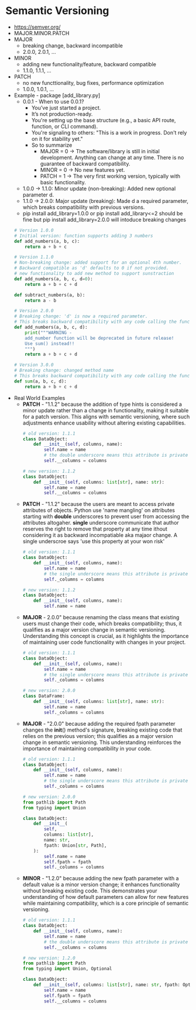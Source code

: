 # Semantic Versioning
- https://semver.org/
- MAJOR.MINOR.PATCH
- MAJOR
    - breaking change, backward incompatible
    - 2.0.0, 2.0.1, ...
- MINOR
    - adding new functionality/feature, backward compatible
    - 1.1.0, 1.1.1, ...
- PATCH
    - no new functtionality, bug fixes, performance optimization
    - 1.0.0, 1.0.1, ...
- Example - package [add_library.py]
    - 0.0.1 - When to use 0.0.1?
        - You’ve just started a project.
        - It’s not production-ready.
        - You're setting up the base structure (e.g., a basic API route, function, or CLI command).
        - You're signaling to others: "This is a work in progress. Don't rely on it for stability yet."
        -  So to summarize 
            - MAJOR = 0 → The software/library is still in initial development. Anything can change at any time. There is no guarantee of backward compatibility.
            - MINOR = 0 → No new features yet.
            - PATCH = 1 → The very first working version, typically with basic functionality.
    - 1.0.0 -> 1.1.0: Minor update (non-breaking): Added new optional parameter d.
    - 1.1.0 -> 2.0.0: Major update (breaking): Made d a required parameter, which breaks compatibility with previous versions.
    - pip install add_library=1.0.0 or pip install add_library<=2 should be fine but pip install add_library=2.0.0 will intoduce breaking changes
    ```python
    # Version 1.0.0
    # Initial version: function supports adding 3 numbers
    def add_numbers(a, b, c):
        return a + b + c

    # Version 1.1.0
    # Non-breaking change: added support for an optional 4th number.
    # Backward compatible as 'd' defaults to 0 if not provided.
    # new functionality to add new method to support sunstraction
    def add_numbers(a, b, c, d=0):
        return a + b + c + d

    def subtract_numbers(a, b):
        return a - b

    # Version 2.0.0
    # Breaking change: 'd' is now a required parameter.
    # This breaks backward compatibility with any code calling the function with only 3 arguments.
    def add_numbers(a, b, c, d):
        print("""WARNING - 
        add_number function will be deprecated in future release!
        Use sum() instead!!
        """)
        return a + b + c + d

    # Version 3.0.0
    # Breaking change: changed method name
    # This breaks backward compatibility with any code calling the function with add_numbers should call with with sum.
    def sum(a, b, c, d):
        return a + b + c + d
    ``` 
- Real World Examples
    - __PATCH__ - "1.1.2" because the addition of type hints is considered a minor update rather than a change in functionality, making it suitable for a patch version. This aligns with semantic versioning, where such adjustments enhance usability without altering existing capabilities.
        ```python
        # old version: 1.1.1
        class DataObject:
            def __init__(self, columns, name):
                self.name = name
                # the double underscore means this attribute is private
                self.__columns = columns
    
        # new version: 1.1.2
        class DataObject:
            def __init__(self, columns: list[str], name: str):
                self.name = name
                self.__columns = columns
        ```
    - __PATCH__ - "1.1.2" because the users are meant to access private attributes of objects. Python use 'name mangling' on attributes starting with **double** underscores to prevent user from accessing the attributes altogaher. **single** underscore communicate that author reserves the right to remove that property at any time ithout considering it as backward incompatiable aka majaor change. A single underscroe says 'use this property at your won risk'
        ```python
        # old version: 1.1.1
        class DataObject:
            def __init__(self, columns, name):
                self.name = name
                # the single underscore means this attribute is private
                self._columns = columns
        
        # new version: 1.1.2
        class DataObject:
            def __init__(self, columns, name):
                self.name = name
        ```
    - __MAJOR__ - 2.0.0" because renaming the class means that existing users must change their code, which breaks compatibility; thus, it qualifies as a major version change in semantic versioning. Understanding this concept is crucial, as it highlights the importance of maintaining user code functionality with changes in your project.
        ```python
        # old version: 1.1.1
        class DataObject:
            def __init__(self, columns, name):
                self.name = name
                # the single underscore means this attribute is private
                self._columns = columns
        
        # new version: 2.0.0
        class DataFrame:
            def __init__(self, columns: list[str], name: str):
                self.name = name
                self._columns = columns
        ```
    - __MAJOR__ - "2.0.0" because adding the required fpath parameter changes the __init__() method's signature, breaking existing code that relies on the previous version; this qualifies as a major version change in semantic versioning. This understanding reinforces the importance of maintaining compatibility in your code.
        ```python
        # old version: 1.1.1
        class DataObject:
            def __init__(self, columns, name):
                self.name = name
                # the single underscore means this attribute is private
                self._columns = columns
        
        # new version: 2.0.0
        from pathlib import Path
        from typing import Union
        
        class DataObject:
            def __init__(
                self, 
                columns: list[str], 
                name: str, 
                fpath: Union[str, Path],
            ):
                self.name = name
                self.fpath = fpath
                self._columns = columns
        ```
    - __MINOR__ - "1.2.0" because adding the new fpath parameter with a default value is a minor version change; it enhances functionality without breaking existing code. This demonstrates your understanding of how default parameters can allow for new features while maintaining compatibility, which is a core principle of semantic versioning.
        ```python
        # old version: 1.1.1
        class DataObject:
            def __init__(self, columns, name):
                self.name = name
                # the double underscore means this attribute is private
                self.__columns = columns
        
        # new version: 1.2.0
        from pathlib import Path
        from typing import Union, Optional
        
        class DataObject:
            def __init__(self, columns: list[str], name: str, fpath: Optional[Union[str, Path]] = None):
                self.name = name
                self.fpath = fpath
                self.__columns = columns
        ```

